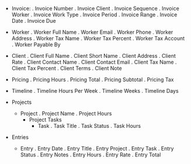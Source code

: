 * Invoice:
  . Invoice Number
  . Invoice Client
  . Invoice Sequence
  . Invoice Worker
  . Invoice Work Type
  . Invoice Period
  . Invoice Range
  . Invoice Date
  . Invoice Due    

* Worker
  . Worker Full Name
  . Worker Email
  . Worker Phone
  . Worker Address
  . Worker Tax Name
  . Worker Tax Percent
  . Worker Tax Account
  . Worker Payable By

* Client
  . Client Full Name
  . Client Short Name
  . Client Address
  . Client Rate
  . Client Contact Name
  . Client Contact Email
  . Client Tax Name 
  . Client Tax Percent 
  . Client Terms
  . Client Note

* Pricing
  . Pricing Hours
  . Pricing Total
  . Pricing Subtotal
  . Pricing Tax

* Timeline
  . Timeline Hours Per Week
  . Timeline Weeks
  . Timeline Days
  
* Projects
  * Project
    . Project Name
    . Project Hours
    * Project Tasks
      * Task
        . Task Title
        . Task Status
        . Task Hours
        
* Entries
  * Entry
    . Entry Date
    . Entry Title
    . Entry Project
    . Entry Task
    . Entry Status
    . Entry Notes
    . Entry Hours
    . Entry Rate
    . Entry Total
    

    
    
  
  
